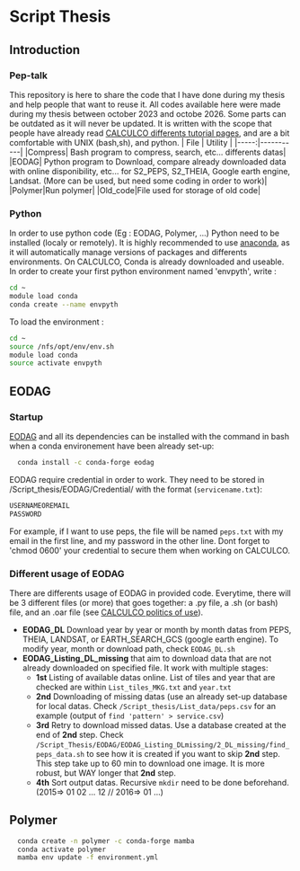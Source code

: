 # Script Thesis
## Introduction
### Pep-talk
This repository is here to share the code that I have done during my thesis and help people that want to reuse it. 
All codes available here were made during my thesis between october 2023 and octobe 2026. Some parts can be outdated as it will never be updated.
It is written with the scope that people have already read [CALCULCO differents tutorial pages](https://www-calculco.univ-littoral.fr/), and are a bit comfortable with UNIX (bash,sh), and python.
| File | Utility |
|-----:|-----------|
|Compress| Bash program to compress, search, etc... differents datas|
|EODAG| Python program to Download, compare already downloaded data with online disponibility, etc... for S2_PEPS, S2_THEIA, Google earth engine, Landsat. (More can be used, but need some coding in order to work)|
|Polymer|Run polymer|
|Old_code|File used for storage of old code|

### Python
In order to use python code (Eg : EODAG, Polymer, ...) Python need to be installed (localy or remotely).
It is highly recommended to use [anaconda](http://anaconda.org), as it will automatically manage versions of packages and differents environments.
On CALCULCO, Conda is already downloaded and useable. In order to create your first python environment named 'envpyth', write :

```bash
cd ~
module load conda
conda create --name envpyth
```
To load the environment :

```bash
cd ~
source /nfs/opt/env/env.sh
module load conda
source activate envpyth
```

## EODAG
### Startup
[EODAG](https://eodag.readthedocs.io/en/stable/index.html) and all its dependencies can be installed with the command in bash when a conda environement have been already set-up:
```bash
  conda install -c conda-forge eodag
```
EODAG require credential in order to work. They need to be stored in /Script_thesis/EODAG/Credential/ with the format (`servicename.txt`):

```txt
USERNAMEOREMAIL
PASSWORD
```
For example, if I want to use peps, the file will be named `peps.txt` with my email in the first line, and my password in the other line. Dont forget to 'chmod 0600' your credential to secure them when working on CALCULCO.
### Different usage of EODAG
There are differents usage of EODAG in provided code. Everytime, there will be 3 different files (or more) that goes together: a .py file, a .sh (or bash) file, and an .oar file (see [CALCULCO politics of use](https://www-calculco.univ-littoral.fr/utilisation/lancer-un-calcul)).

- **EODAG_DL** Download year by year or month by month datas from PEPS, THEIA, LANDSAT, or EARTH_SEARCH_GCS (google earth engine). To modify year, month or download path, check `EODAG_DL.sh`
- **EODAG_Listing_DL_missing** that aim to download data that are not already downloaded on specified file. It work with multiple stages:
  - **1st** Listing of available datas online. List of tiles and year that are checked are within `List_tiles_MKG.txt` and `year.txt`
  - **2nd** Downloading of missing datas (use an already set-up database for local datas. Check `/Script_thesis/List_data/peps.csv` for an example (output of `find 'pattern' > service.csv`)
  - **3rd** Retry to download missed datas. Use a database created at the end of **2nd** step. Check `/Script_Thesis/EODAG/EODAG_Listing_DLmissing/2_DL_missing/find_peps_data.sh` to see how it is created if you want to skip **2nd** step. This step take up to 60 min to download one image. It is more robust, but WAY longer that **2nd** step.
  - **4th** Sort output datas. Recursive `mkdir` need to be done beforehand. (2015=> 01 02 ... 12 // 2016=> 01 ...)

## Polymer
```bash
  conda create -n polymer -c conda-forge mamba
  conda activate polymer
  mamba env update -f environment.yml
```

